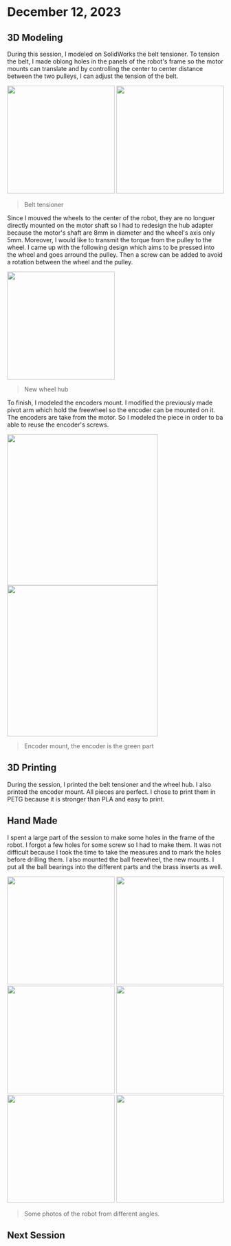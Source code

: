 # December 12, 2023
## 3D Modeling
During this session, I modeled on SolidWorks the belt tensioner. To tension the belt, I made oblong holes in the panels of the robot's frame so the motor mounts can translate and by controlling the center to center distance between the two pulleys, I can adjust the tension of the belt.

<img src="./src/session_04/tensioner.jpg" width="250"> <img src="./src/session_04/screws.jpg" width="250">

> Belt tensioner

Since I mouved the wheels to the center of the robot, they are no longuer directly mounted on the motor shaft so I had to redesign the hub adapter because the motor's shaft are 8mm in diameter and the wheel's axis only 5mm. Moreover, I would like to transmit the torque from the pulley to the wheel.
I came up with the following design which aims to be pressed into the wheel and goes arround the pulley. Then a screw can be added to avoid a rotation between the wheel and the pulley.

<img src="./src/session_04/hub.jpg" width="250">

> New wheel hub

To finish, I modeled the encoders mount. I modified the previously made pivot arm which hold the freewheel so the encoder can be mounted on it. The encoders are take from the motor. So I modeled the piece in order to ba able to reuse the encoder's screws.

<img src="./src/session_04/coder mount.jpg" width="350"> <img src="./src/session_04/coder mount 2.jpg" width="350">

> Encoder mount, the encoder is the green part

## 3D Printing
During the session, I printed the belt tensioner and the wheel hub. I also printed the encoder mount. All pieces are perfect. I chose to print them in PETG because it is stronger than PLA and easy to print.

## Hand Made
I spent a large part of the session to make some holes in the frame of the robot. I forgot a few holes for some screw so I had to make them. It was not difficult because I took the time to take the measures and to mark the holes before drilling them. I also mounted the ball freewheel, the new mounts. I put all the ball bearings into the different parts and the brass inserts as well.

<img src="./src/session_04/20231212_114601.jpg" width="250"> <img src="./src/session_04/20231212_114616.jpg" width="250"> <img src="./src/session_04/20231212_114630.jpg" width="250"> <img src="./src/session_04/20231212_114640.jpg" width="250"> <img src="./src/session_04/20231212_114652.jpg" width="250"> <img src="./src/session_04/20231212_114709.jpg" width="250">

> Some photos of the robot from different angles.

## Next Session
